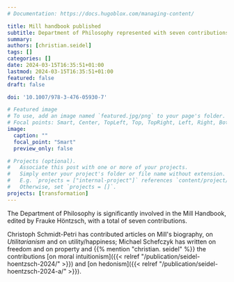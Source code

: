 ```yaml
---
# Documentation: https://docs.hugoblox.com/managing-content/

title: Mill handbook published
subtitle: Department of Philosophy represented with seven contributions.
summary: 
authors: [christian.seidel]
tags: []
categories: []
date: 2024-03-15T16:35:51+01:00
lastmod: 2024-03-15T16:35:51+01:00
featured: false
draft: false

doi: '10.1007/978-3-476-05930-7'

# Featured image
# To use, add an image named `featured.jpg/png` to your page's folder.
# Focal points: Smart, Center, TopLeft, Top, TopRight, Left, Right, BottomLeft, Bottom, BottomRight.
image:
  caption: ""
  focal_point: "Smart"
  preview_only: false

# Projects (optional).
#   Associate this post with one or more of your projects.
#   Simply enter your project's folder or file name without extension.
#   E.g. `projects = ["internal-project"]` references `content/project/deep-learning/index.md`.
#   Otherwise, set `projects = []`.
projects: [transformation]
---
```


The Department of Philosophy is significantly involved in the Mill Handbook, edited by Frauke Höntzsch, with a total of seven contributions.  

<!--more-->

Christoph Schmidt-Petri has contributed articles on Mill's biography, on *Utilitarianism* and on utility/happiness; Michael Schefczyk has written on freedom and on property and {{% mention "christian. seidel" %}} the contributions [on moral intuitionism]({{< relref "/publication/seidel-hoentzsch-2024/" >}}) and [on hedonism]({{< relref "/publication/seidel-hoentzsch-2024-a/" >}}).